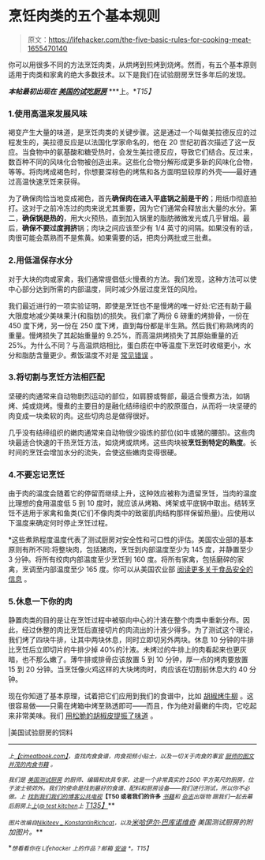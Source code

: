 # 烹饪肉类的五个基本规则

> 原文：<https://lifehacker.com/the-five-basic-rules-for-cooking-meat-1655470140>

你可以用很多不同的方法烹饪肉类，从烘烤到煎烤到烧烤。然而，有五个基本原则适用于肉类和家禽的绝大多数技术。以下是我们在试验厨房烹饪多年后的发现。



***本帖最初出现在*** [***美国的试吃厨房***](http://www.americastestkitchenfeed.com/meat-blog/2014/10/the-five-basic-rules-for-cooking-meat/) ***上。**T15】*

### 1.使用高温来发展风味

褐变产生大量的味道，是烹饪肉类的关键步骤。这是通过一个叫做美拉德反应的过程发生的，美拉德反应是以法国化学家命名的，他在 20 世纪初首次描述了这一反应。当食物中的氨基酸和糖受热时，会发生美拉德反应，导致它们结合。反过来，数百种不同的风味化合物被创造出来。这些化合物分解形成更多新的风味化合物，等等。将肉烤成褐色时，你想要深棕色的烤焦和各方面明显较厚的外壳——最好通过高温快速烹饪来获得。

为了确保肉恰当地变成褐色，首先**确保肉在进入平底锅之前是干的**；用纸巾彻底拍打。这对于之前冷冻过的肉来说尤其重要，因为它们通常会释放出大量的水分。第二，**确保锅是热的**，用大火预热，直到加入锅里的脂肪微微发光或几乎冒烟。最后，**确保不要过度拥挤**锅；肉块之间应该至少有 1/4 英寸的间隔。如果没有的话，肉很可能会蒸熟而不是焦黄。如果需要的话，把肉分两批或三批煮。

### 2.用低温保存水分

对于大块的肉或家禽，我们通常提倡低火慢煮的方法。我们发现，这种方法可以使中心部分达到所需的内部温度，同时减少外层过度烹饪的风险。

我们最近进行的一项实验证明，即使是烹饪也不是慢烤的唯一好处:它还有助于最大限度地减少美味果汁(和脂肪)的损失。我们拿了两份 6 磅重的烤排骨，一份在 450 度下烤，另一份在 250 度下烤，直到每份都是半生熟。然后我们称熟烤肉的重量。慢烤损失了其起始重量的 9.25%，而高温烘烤损失了其原始重量的近 25%。为什么不同？与高温烘焙相比，蛋白质在中等温度下烹饪时收缩更小，水分和脂肪含量更少。煮饭温度不对是 [常见错误](https://lifehacker.com/5-cooking-mistakes-we-all-make-and-how-to-fix-them-5993429) 。

### 3.将切割与烹饪方法相匹配

坚硬的肉通常来自动物剧烈运动的部位，如肩膀或臀部，最适合慢煮方法，如锅烤、炖或烧烤。慢煮的主要目的是融化结缔组织中的胶原蛋白，从而将一块坚硬的肉变成一块柔软的肉。这些切肉总是做得很好。

几乎没有结缔组织的嫩肉通常来自动物很少锻炼的部位(如牛或猪的腰部)。这些肉块最适合快速的干热烹饪方法，如烧烤或烘烤。这些肉块被**烹饪到特定的熟度**。长时间的烹饪会增加水分的流失，会使这些嫩肉变得很硬。

### 4.不要忘记烹饪

由于肉的温度会随着它的停留而继续上升，这种效应被称为遗留烹饪，当肉的温度比理想的食用温度低 5 到 10 度时，就应该从烤箱、烤架或平底锅中取出。结转烹饪不适用于家禽和鱼类(它们不像肉类中的致密肌肉结构那样保留热量)。应使用以下温度来确定何时停止烹饪过程。

*这些煮熟程度温度代表了测试厨房对安全性和可口性的评估。美国农业部的基本原则有所不同:将整块肉，包括猪肉，烹饪到内部温度至少为 145 度，并静置至少 3 分钟。将所有绞肉内部温度至少烹饪到 160 度。将所有家禽，包括磨碎的家禽，烹调至内部温度至少 165 度。你可以从美国农业部 [阅读更多关于食品安全的信息](http://www.fsis.usda.gov/wps/portal/fsis/topics/food-safety-education/get-answers/food-safety-fact-sheets) 。

### 5.休息一下你的肉

静置肉类的目的是让在烹饪过程中被驱向中心的汁液在整个肉类中重新分布。因此，经过休整的肉比烹饪后直接切片的肉流出的汁液少得多。为了测试这个理论，我们烤了四块牛排，让其中两块休息，同时立即切另外两块。休息 10 分钟的牛排比烹饪后立即切片的牛排少掉 40%的汁液。未烤过的牛排上的肉看起来也更灰暗，也不那么嫩了。薄牛排或排骨应该放置 5 到 10 分钟，厚一点的烤肉要放置 15 到 20 分钟。当烹饪像火鸡这样的大块烤肉时，肉应该在切割前休息大约 40 分钟。

现在你知道了基本原理，试着把它们应用到我们的食谱中，比如 [胡椒烤牛柳](http://cimeatbook.com/recipes/pepper-crusted-beef-tenderloin-roast/) 。这很容易做——只需在烤箱中烤至熟透即可——而且，作为绝对最嫩的牛肉，它吃起来非常美味。我们 [用松脆的胡椒皮提振了味道](https://lifehacker.com/ten-simple-tips-to-make-food-taste-better-1649821924) 。

|美国试验厨房的饲料

* * *

<small>*上*</small>[<small>*【cimeatbook.com】*</small>](http://cimeatbook.com/)<small>*，查找肉食食谱，肉食视频小贴士，以及一切关于肉食的事宜*</small> [<small>*厨师的图文并茂的肉食书籍*</small>](http://amzn.to/1m0mXBr) <small>*。*</small>

<small>*我们是*</small> [<small>*美国测试厨房*</small>](http://www.americastestkitchen.com/) <small>*的厨师、编辑和炊具专家，这是一个非常真实的 2500 平方英尺的厨房，位于波士顿郊外。我们的使命是找到最好的食谱、配料和厨房设备——我们进行测试，所以你不必做。上*</small> [<small>*找到我们我们的博客*</small>](http://americastestkitchen.tumblr.com/)<small></small>*[<small>*公共*</small>](http://www.americastestkitchen.com/video/)<small></small>*[<small>*电视*</small>](http://www.cookscountrytv.com/)<small>**【T50 或者我们的许多**</small> [<small>*书籍*</small>](http://www.cooksillustrated.com/bookstore/)<small>*和*</small> [<small>*杂志*</small>](http://www.cooksillustrated.com/)<small></small>*<small>*出版物* 跟我们一起去幕后厨房上</small>[<small>*上*</small>](http://twitter.com/TestKitchen)<small>*(*</small>[<small>*@ test kitchen*</small>](http://twitter.com/TestKitchen)<small>*上*</small> [T135】](http://www.facebook.com/AmericasTestKitchen)***

**<small>*图片改编自*</small>[<small>*Nikiteev _ Konstantin*</small>](http://www.shutterstock.com/pic.mhtml?id=176361857&src=id)<small></small>*[<small>*Richcat*</small>](http://www.shutterstock.com/pic.mhtml?id=144676208&src=id)<small>*，以及*</small>[*米哈伊尔·巴库诺维奇*](http://www.shutterstock.com/pic.mhtml?id=55567294&src=id) 美国测试厨房的附加图片。***

**<small>*想看看你在 Lifehacker 上的作品？邮箱*</small> [<small>*安迪*</small>](mailto:andy@lifehacker.com) <small>*。*T15】</small>**